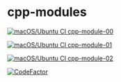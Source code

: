 # cpp-modules 

[![macOS/Ubuntu CI cpp-module-00](https://github.com/rvan-duy/cpp-modules/actions/workflows/module-00.yml/badge.svg)](https://github.com/rvan-duy/cpp-modules/actions/workflows/module-00.yml)

[![macOS/Ubuntu CI cpp-module-01](https://github.com/rvan-duy/cpp-modules/actions/workflows/module-01.yml/badge.svg)](https://github.com/rvan-duy/cpp-modules/actions/workflows/module-01.yml)

[![macOS/Ubuntu CI cpp-module-02](https://github.com/rvan-duy/cpp-modules/actions/workflows/module-02.yml/badge.svg)](https://github.com/rvan-duy/cpp-modules/actions/workflows/module-02.yml)

[![CodeFactor](https://www.codefactor.io/repository/github/rvan-duy/cpp-modules/badge/main)](https://www.codefactor.io/repository/github/rvan-duy/cpp-modules/overview/main)
